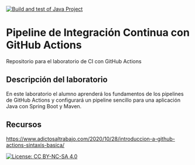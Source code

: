[![Build and test of Java Project](https://github.com/ETSISI-EMS/ems2023_lab_1_3_ci_github_actions-huerta2502/actions/workflows/main.yml/badge.svg)](https://github.com/ETSISI-EMS/ems2023_lab_1_3_ci_github_actions-huerta2502/actions/workflows/main.yml)

# Pipeline de Integración Continua con GitHub Actions

Repositorio para el laboratorio de CI con GitHub Actions

## Descripción del laboratorio

En este laboratorio el alumno aprenderá los fundamentos de los pipelines de GitHub Actions y configurará un pipeline
sencillo para una aplicación Java con Spring Boot y Maven. 

## Recursos
https://www.adictosaltrabajo.com/2020/10/28/introduccion-a-github-actions-sintaxis-basica/

[![License: CC BY-NC-SA 4.0](https://img.shields.io/badge/License-CC_BY--NC--SA_4.0-lightgrey.svg)](https://creativecommons.org/licenses/by-nc-sa/4.0/)
